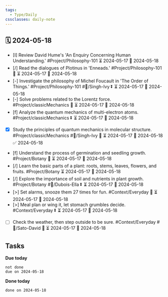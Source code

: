 ```yaml
---
tags:
  - Type/Daily
cssclasses: daily-note
---
```


## 🗓️ 2024-05-18

- [I] Review David Hume's 'An Enquiry Concerning Human Understanding.' #Project/Philosophy-101 ⏳ 2024-05-17 📅 2024-05-18
- [/] Read the dialogues of Plotinus in 'Enneads.' #Project/Philosophy-101 🔽 ⏳ 2024-05-17 📅 2024-05-18
- [-] Investigate the philosophy of Michel Foucault in 'The Order of Things.' #Project/Philosophy-101 #👤/Singh-Ivy ⏬ ⏳ 2024-05-17 📅 2024-05-18
- [-] Solve problems related to the Lorentz force. #Project/classicMechanics 🔼 ⏳ 2024-05-17 📅 2024-05-18
- [f] Analyze the quantum mechanics of multi-electron atoms. #Project/classicMechanics ⏬ ⏳ 2024-05-17 📅 2024-05-18
- [x] Study the principles of quantum mechanics in molecular structure. #Project/classicMechanics #👤/Singh-Ivy 🔺 ⏳ 2024-05-17 📅 2024-05-18 ✅ 2024-05-18
- [f] Understand the process of germination and seedling growth. #Project/Botany 🔼 ⏳ 2024-05-17 📅 2024-05-18
- [/] Learn the basic parts of a plant: roots, stems, leaves, flowers, and fruits. #Project/Botany ⏳ 2024-05-17 📅 2024-05-18
- [/] Explore the importance of soil and nutrients in plant growth. #Project/Botany #👤/Dubois-Ella ⏬ ⏳ 2024-05-17 📅 2024-05-18
- [>] Set alarms, snooze them 27 times for fun. #Context/Everyday 🔼 ⏳ 2024-05-17 📅 2024-05-18
- [>] Meal plan or wing it, let stomach grumbles decide. #Context/Everyday ⏬ ⏳ 2024-05-17 📅 2024-05-18
- [ ] Check the weather, then step outside to be sure. #Context/Everyday #👤/Sato-David 🔽 ⏳ 2024-05-17 📅 2024-05-18

## Tasks

**Due today**

```tasks
not done
due on 2024-05-18
```

**Done today**

```tasks
done on 2024-05-18
```
            
